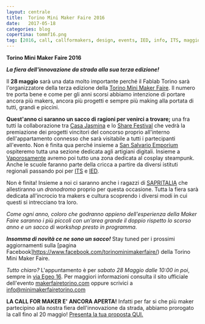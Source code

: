 ```yaml
---
layout: centrale
title:  Torino Mini Maker Faire 2016
date:   2017-05-18
categories: blog
copertina: tommf16.png
tag: [2016, call, callformakers, design, events, IED, info, ITS, maggio, make, makers, may, minimakerfaire, prpojects, sapritalia, Sharefestival, TOmmf16, torino, vaporosamente]
---
```

**Torino Mini Maker Faire 2016**

***La fiera dell'innovazione da strada alla sua terza edizione!***

Il **28 maggio** sarà una data molto importante perché il Fablab Torino sarà l'organizzatore della terza edizione della [Torino Mini Maker Faire](http://makerfairetorino.com/). Il numero tre porta bene e come per gli anni scorsi abbiamo intenzione di portare ancora più makers, ancora più progetti e sempre più making alla portata di tutti, grandi e piccini.

**Quest'anno ci saranno un sacco di ragioni per venirci a trovare;**
una fra tutti la collaborazione tra [Casa Jasmina](http://casajasmina.arduino.cc/) e lo [Share Festival](http://www.toshare.it/) che vedrà la premiazione dei progetti vincitori del concorso proprio all'interno dell'appartamento connesso che sarà visitabile a tutti i partecipanti all'evento. Non è finita qua perché insieme a [San Salvario Emporium](http://www.sansalvarioemporium.com/) ospiteremo tutta una sezione dedicata agli artigiani digitali. Insieme a [Vaporosamente](http://vaporosamente.blogspot.it/) avremo poi tutto una zona dedicata al cosplay steampunk. Anche le scuole faranno parte della cricca a partire da diversi istituti regionali passando poi per [ITS](http://www.its-ictpiemonte.it/) e [IED](http://www.ied.it/sedi/torino).

Non è finita! Insieme a noi ci saranno anche i ragazzi di [SAPRITALIA](http://www.sapritalia.com/) che allestiranno un *dronodromo* proprio per questa occasione. Tutta la fiera sarà dedicata all'incrocio tra makers e cultura scoprendo i diversi modi in cui questi si intrecciano tra loro.

*Come ogni anno, coloro che godranno appieno dell'esperienza della Maker Faire saranno i più piccoli con un'area grande il doppio rispetto lo scorso anno e un sacco di workshop presto in programma.*

***Insomma di novità ce ne sono un sacco!***
Stay tuned per i prossimi aggiornamenti sulla [pagina Facebook]https://www.facebook.com/torinominimakerfaire/) della Torino Mini Maker Faire.

*Tutto chiaro?*
L'appuntamento è per *sabato 28 Maggio dalle 10:00 in poi*, sempre in [via Egeo 16](https://www.google.it/maps/place/Fablab+Torino/@45.050074,7.6660533,17z/data=!3m1!4b1!4m5!3m4!1s0x47886d37a1631b55:0xc31e44e0526c155a!8m2!3d45.050074!4d7.668242).
Per maggiori informazioni consulta il sito ufficiale dell'evento [makerfairetorino.com](http://fablabtorino.org/wp-admin/makerfairetorino.com) oppure scrivici a [info@minimakerfairetorino.com](%20info@minimakerfairetorino.com)

**LA CALL FOR MAKER E' ANCORA APERTA!**
Infatti per far si che più maker partecipino alla nostra fiera dell'innovazione da strada, abbiamo prorogato la call fino al 20 maggio! [Presenta la tua proposta QUI.](https://docs.google.com/forms/d/1vHtO13FEgDImPZZ2qQRGraOXIXcMOeoK-v_-39FEvns/viewform)
